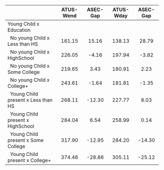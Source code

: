 
|                      |    ATUS-Wend |     ASEC-Gap |    ATUS-Wday |     ASEC-Gap |
| -------------------- | :----------: | :----------: | :----------: | :----------: |
| Young Child x Education |              |              |              |              |
| &nbsp;&nbsp;No young Child x Less than HS |       161.15 |        15.16 |       138.13 |        28.79 |
| &nbsp;&nbsp;No young Child x HighSchool |       226.05 |        -4.16 |       197.94 |        -3.82 |
| &nbsp;&nbsp;No young Child x Some College |       219.65 |         3.43 |       180.91 |         2.23 |
| &nbsp;&nbsp;No young Child x College+ |       243.61 |        -1.64 |       181.81 |        -1.35 |
| &nbsp;&nbsp;Young Child present x Less than HS |       268.11 |       -12.30 |       227.77 |         8.03 |
| &nbsp;&nbsp;Young Child present x HighSchool |       284.04 |         6.54 |       258.99 |         0.14 |
| &nbsp;&nbsp;Young Child present x Some College |       317.90 |       -12.95 |       284.20 |       -14.30 |
| &nbsp;&nbsp;Young Child present x College+ |       374.48 |       -28.86 |       305.11 |       -25.12 |

